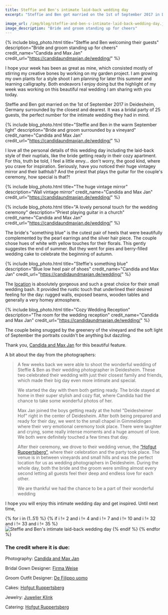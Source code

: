 ```yaml
---
title: Steffie and Ben's intimate laid-back wedding day
excerpt: "Steffie and Ben got married on the 1st of September 2017 in Deidesheim, Germany surrounded by the closest and dearest"

image_url: /img/blog/steffie-and-ben-s-intimate-laid-back-wedding-day.jpg
image_description: "Bride and groom standing up for cheers"
---
```

{% include blog_photo.html
title="Steffie and Ben welcoming their guests"
description="Bride and groom standing up for cheers"
credit_name="Candida and Max Jan"
credit_url="https://candidaundmaxjan.de/wedding/"
%}

I hope your week has been as great as mine, which consisted mostly of stirring my creative bones by working on my garden project. I am growing my own plants for a style shoot I am planning for later this summer and learning calligraphy. Both endeavors I enjoy doing but the highlight of my week was working on this beautiful real wedding I am sharing with you today.

Steffie and Ben got married on the 1st of September 2017 in Deidesheim, Germany surrounded by the closest and dearest. It was a bridal party of 25 guests, the perfect number for the intimate wedding they had in mind.

{% include blog_photo.html
title="Steffie and Ben in the warm September light"
description="Bride and groom surrounded by a vineyard"
credit_name="Candida and Max Jan"
credit_url="https://candidaundmaxjan.de/wedding/"
%}
 
I love all the personal details of this wedding day including the laid-back style of their nuptials, like the bride getting ready in their cozy apartment. For this, truth be told, I feel a little envy... don't worry, the good kind, where you crave for inspiration. Seriously, have you noticed their huge vintagey mirror and their bathtub? And the priest that plays the guitar for the couple's ceremony, how special is that?!

{% include blog_photo.html
title="The huge vintage mirror"
description="Wall vintage mirror"
credit_name="Candida and Max Jan"
credit_url="https://candidaundmaxjan.de/wedding/"
%}

{% include blog_photo.html
title="A lovely personal touch for the wedding ceremony"
description="Priest playing guitar in a church"
credit_name="Candida and Max Jan"
credit_url="https://candidaundmaxjan.de/wedding/"
%}
 
The bride's "something blue" is the cutest pair of heels that were beautifully complemented by the pearl earrings and the silver hair piece.
The couple chose hues of white with yellow touches for their florals. This gently suggestes the end of summer. But they went for pies and berry-filled wedding cake to celebrate the beginning of autumn.

{% include blog_photo.html
title="Steffie's something blue"
description="Blue low heel pair of shoes"
credit_name="Candida and Max Jan"
credit_url="https://candidaundmaxjan.de/wedding/"
%}
 
The [location](http://dashofgut.com) is absolutely gorgeous and such a great choice for their small wedding bash. It provided the rustic touch that underlined their desired feeling for the day: rugged walls, exposed beams, wooden tables and generally a very homey atmosphere.

{% include blog_photo.html
title="Cozy Wedding Reception"
description="The room for the wedding reception"
credit_name="Candida and Max Jan"
credit_url="https://candidaundmaxjan.de/wedding/"
%}

The couple being snugged by the greenery of the vineyard and the soft light of September the portraits couldn't be anything but dazzling.
 
Thank you, [Candida and Max Jan](https://candidaundmaxjan.de/wedding/) for this beautiful feature.
 
A bit about the day from the photographers:
> A few weeks back we were able to shoot the wonderful wedding of Steffie & Ben as their wedding photographer in Deidesheim.
> These two celebrated their wedding with just their closest family and friends, which made their big day even more intimate and special.
>
> We started the day with them both getting ready. The bride stayed at home in their super stylish and cozy flat, where Candida had the chance to take some wonderful photos of her.
>
> Max Jan joined the boys getting ready at the hotel "Deidesheimer Hof" right in the center of Deidesheim.
> After both being prepared and ready for their day, we went to the small chapel in Gimmeldingen where their very emotional ceremony took place.
> There were laughter and crying, some really intense moments and a huge amount of love. We both were definitely touched a few times that day.
>
> After their ceremony, we drove to their wedding venue, the [“Hofgut Ruppertsberg”](http://dashofgut.com), where their celebration and the party took place. The venue is in between vineyards and small hills and was the perfect location for us as wedding photographers in Deidesheim.
> During the whole day, both the bride and the groom were smiling almost every second letting all guests feel their deep and endless love for each other.
>
> We are thankful we had the chance to be a part of their wonderful wedding
 
I hope you will enjoy this intimate wedding day and get inspired.
Until next time,
 
<div class="row center-xs">
    <div class="col-xs-12">
        <div class="photos">
        {% for i in (1..51) %}
        {% if i != 2 and i != 4 and i != 7 and i != 10 and i != 32 and i != 33 and i != 35 %}
            <img src="/img/blog/steffie-and-ben-s-intimate-laid-back-wedding-day/steffie-and-ben-s-intimate-laid-back-wedding-day-{{i}}.jpg" title="Steffie and Ben's intimate laid-back wedding day" alt="Steffie and Ben's intimate laid-back wedding day"/>
        {% endif %}
        {% endfor %}
        </div>
    </div>
</div>
 
### The credit where it is due:

Photography: [Candida and Max Jan](https://candidaundmaxjan.de/wedding/)

Bridal Gown Designer: [Firma Weise](https://www.weise.eu/)

Groom Outfit Designer: [De Filippo uomo](http://defilippo-uomo.de)

Cakes: [Hofgut Ruppertsberg](http://dashofgut.com)

Jewelry: [Juwelier Klink](https://juwelierklink.de)

Catering: [Hofgut Ruppertsberg](http://dashofgut.com)
